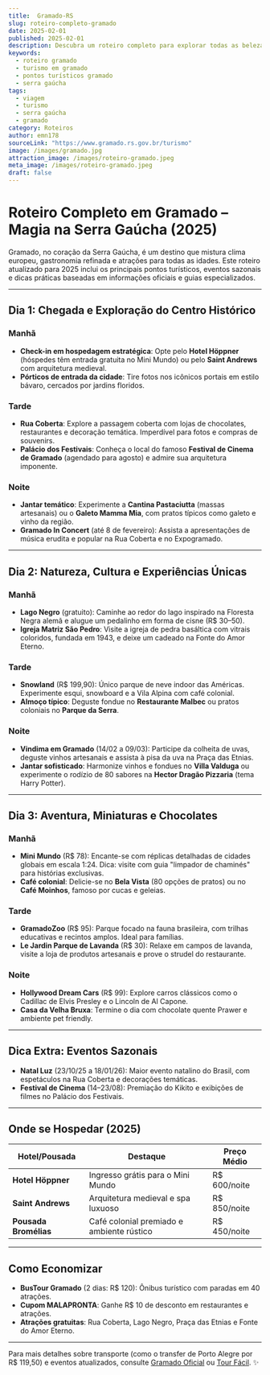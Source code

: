 ```yaml
---
title:  Gramado-RS
slug: roteiro-completo-gramado
date: 2025-02-01
published: 2025-02-01
description: Descubra um roteiro completo para explorar todas as belezas e encantos de Gramado, na Serra Gaúcha.
keywords:
  - roteiro gramado
  - turismo em gramado
  - pontos turísticos gramado
  - serra gaúcha
tags:
  - viagem
  - turismo
  - serra gaúcha
  - gramado
category: Roteiros
author: emn178
sourceLink: "https://www.gramado.rs.gov.br/turismo"
image: /images/gramado.jpg
attraction_image: /images/roteiro-gramado.jpeg
meta_image: /images/roteiro-gramado.jpeg
draft: false
---
```


# Roteiro Completo em Gramado – Magia na Serra Gaúcha (2025)

Gramado, no coração da Serra Gaúcha, é um destino que mistura clima europeu, gastronomia refinada e atrações para todas as idades. Este roteiro atualizado para 2025 inclui os principais pontos turísticos, eventos sazonais e dicas práticas baseadas em informações oficiais e guias especializados.


---

## **Dia 1: Chegada e Exploração do Centro Histórico**

### **Manhã**
- **Check-in em hospedagem estratégica**: Opte pelo **Hotel Höppner** (hóspedes têm entrada gratuita no Mini Mundo) ou pelo **Saint Andrews** com arquitetura medieval.
- **Pórticos de entrada da cidade**: Tire fotos nos icônicos portais em estilo bávaro, cercados por jardins floridos.

### **Tarde**
- **Rua Coberta**: Explore a passagem coberta com lojas de chocolates, restaurantes e decoração temática. Imperdível para fotos e compras de souvenirs.
- **Palácio dos Festivais**: Conheça o local do famoso **Festival de Cinema de Gramado** (agendado para agosto) e admire sua arquitetura imponente.

### **Noite**
- **Jantar temático**: Experimente a **Cantina Pastaciutta** (massas artesanais) ou o **Galeto Mamma Mia**, com pratos típicos como galeto e vinho da região.
- **Gramado In Concert** (até 8 de fevereiro): Assista a apresentações de música erudita e popular na Rua Coberta e no Expogramado.

---

## **Dia 2: Natureza, Cultura e Experiências Únicas**

### **Manhã**
- **Lago Negro** (gratuito): Caminhe ao redor do lago inspirado na Floresta Negra alemã e alugue um pedalinho em forma de cisne (R$ 30–50).
- **Igreja Matriz São Pedro**: Visite a igreja de pedra basáltica com vitrais coloridos, fundada em 1943, e deixe um cadeado na Fonte do Amor Eterno.

### **Tarde**
- **Snowland** (R$ 199,90): Único parque de neve indoor das Américas. Experimente esqui, snowboard e a Vila Alpina com café colonial.
- **Almoço típico**: Deguste fondue no **Restaurante Malbec** ou pratos coloniais no **Parque da Serra**.

### **Noite**
- **Vindima em Gramado** (14/02 a 09/03): Participe da colheita de uvas, deguste vinhos artesanais e assista à pisa da uva na Praça das Etnias.
- **Jantar sofisticado**: Harmonize vinhos e fondues no **Villa Valduga** ou experimente o rodízio de 80 sabores na **Hector Dragão Pizzaria** (tema Harry Potter).

---

## **Dia 3: Aventura, Miniaturas e Chocolates**

### **Manhã**
- **Mini Mundo** (R$ 78): Encante-se com réplicas detalhadas de cidades globais em escala 1:24. Dica: visite com guia "limpador de chaminés" para histórias exclusivas.
- **Café colonial**: Delicie-se no **Bela Vista** (80 opções de pratos) ou no **Café Moinhos**, famoso por cucas e geleias.

### **Tarde**
- **GramadoZoo** (R$ 95): Parque focado na fauna brasileira, com trilhas educativas e recintos amplos. Ideal para famílias.
- **Le Jardin Parque de Lavanda** (R$ 30): Relaxe em campos de lavanda, visite a loja de produtos artesanais e prove o strudel do restaurante.

### **Noite**
- **Hollywood Dream Cars** (R$ 99): Explore carros clássicos como o Cadillac de Elvis Presley e o Lincoln de Al Capone.
- **Casa da Velha Bruxa**: Termine o dia com chocolate quente Prawer e ambiente pet friendly.

---

## **Dica Extra: Eventos Sazonais**
- **Natal Luz** (23/10/25 a 18/01/26): Maior evento natalino do Brasil, com espetáculos na Rua Coberta e decorações temáticas.
- **Festival de Cinema** (14–23/08): Premiação do Kikito e exibições de filmes no Palácio dos Festivais.

---

## **Onde se Hospedar (2025)**

| **Hotel/Pousada**       | **Destaque**                                  | **Preço Médio** |
|-------------------------|-----------------------------------------------|------------------|
| **Hotel Höppner**       | Ingresso grátis para o Mini Mundo             | R$ 600/noite     |
| **Saint Andrews**       | Arquitetura medieval e spa luxuoso            | R$ 850/noite     |
| **Pousada Bromélias**   | Café colonial premiado e ambiente rústico     | R$ 450/noite     |

---

## **Como Economizar**
- **BusTour Gramado** (2 dias: R$ 120): Ônibus turístico com paradas em 40 atrações.
- **Cupom MALAPRONTA**: Ganhe R$ 10 de desconto em restaurantes e atrações.
- **Atrações gratuitas**: Rua Coberta, Lago Negro, Praça das Etnias e Fonte do Amor Eterno.

---

Para mais detalhes sobre transporte (como o transfer de Porto Alegre por R$ 119,50) e eventos atualizados, consulte [Gramado Oficial](https://www.gramadooficial.com.br) ou [Tour Fácil](https://blog.tourfacil.com.br). ✨